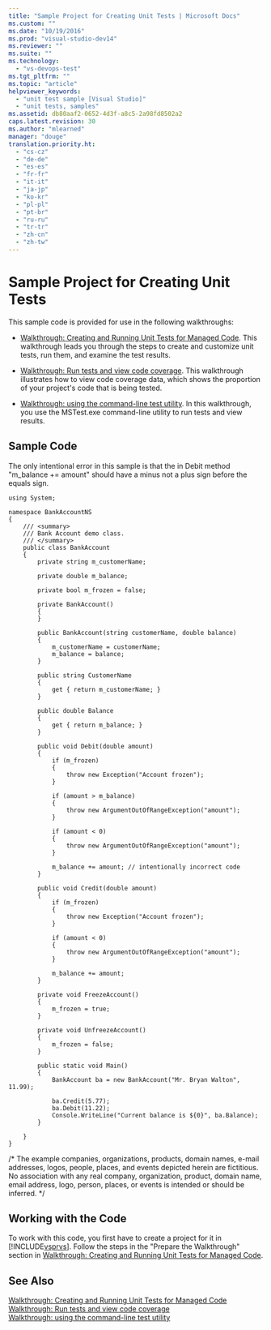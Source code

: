 ```yaml
---
title: "Sample Project for Creating Unit Tests | Microsoft Docs"
ms.custom: ""
ms.date: "10/19/2016"
ms.prod: "visual-studio-dev14"
ms.reviewer: ""
ms.suite: ""
ms.technology: 
  - "vs-devops-test"
ms.tgt_pltfrm: ""
ms.topic: "article"
helpviewer_keywords: 
  - "unit test sample [Visual Studio]"
  - "unit tests, samples"
ms.assetid: db80aaf2-0652-4d3f-a8c5-2a98fd8502a2
caps.latest.revision: 30
ms.author: "mlearned"
manager: "douge"
translation.priority.ht: 
  - "cs-cz"
  - "de-de"
  - "es-es"
  - "fr-fr"
  - "it-it"
  - "ja-jp"
  - "ko-kr"
  - "pl-pl"
  - "pt-br"
  - "ru-ru"
  - "tr-tr"
  - "zh-cn"
  - "zh-tw"
---
```

# Sample Project for Creating Unit Tests
This sample code is provided for use in the following walkthroughs:  
  
-   [Walkthrough: Creating and Running Unit Tests for Managed Code](../code-quality/walkthrough--creating-and-running-unit-tests-for-managed-code.md). This walkthrough leads you through the steps to create and customize unit tests, run them, and examine the test results.  
  
-   [Walkthrough: Run tests and view code coverage](http://msdn.microsoft.com/en-us/d4aab8e2-2140-4975-b4e3-41ef3fa944c8). This walkthrough illustrates  how to view code coverage data, which shows the proportion of your project's code that is being tested.  
  
-   [Walkthrough: using the command-line test utility](../test/walkthrough--using-the-command-line-test-utility.md). In this walkthrough, you use the MSTest.exe command-line utility to run tests and view results.  
  
## Sample Code  
 The only intentional error in this sample is that the in Debit method "m_balance += amount" should have a minus not a plus sign before the equals sign.  
  
```  
using System;   
  
namespace BankAccountNS  
{  
    /// <summary>   
    /// Bank Account demo class.   
    /// </summary>   
    public class BankAccount  
    {  
        private string m_customerName;  
  
        private double m_balance;  
  
        private bool m_frozen = false;  
  
        private BankAccount()  
        {  
        }  
  
        public BankAccount(string customerName, double balance)  
        {  
            m_customerName = customerName;  
            m_balance = balance;  
        }  
  
        public string CustomerName  
        {  
            get { return m_customerName; }  
        }  
  
        public double Balance  
        {  
            get { return m_balance; }  
        }  
  
        public void Debit(double amount)  
        {  
            if (m_frozen)  
            {  
                throw new Exception("Account frozen");  
            }  
  
            if (amount > m_balance)  
            {  
                throw new ArgumentOutOfRangeException("amount");  
            }  
  
            if (amount < 0)  
            {  
                throw new ArgumentOutOfRangeException("amount");  
            }  
  
            m_balance += amount; // intentionally incorrect code  
        }  
  
        public void Credit(double amount)  
        {  
            if (m_frozen)  
            {  
                throw new Exception("Account frozen");  
            }  
  
            if (amount < 0)  
            {  
                throw new ArgumentOutOfRangeException("amount");  
            }  
  
            m_balance += amount;  
        }  
  
        private void FreezeAccount()  
        {  
            m_frozen = true;  
        }  
  
        private void UnfreezeAccount()  
        {  
            m_frozen = false;  
        }  
  
        public static void Main()  
        {  
            BankAccount ba = new BankAccount("Mr. Bryan Walton", 11.99);   
  
            ba.Credit(5.77);  
            ba.Debit(11.22);  
            Console.WriteLine("Current balance is ${0}", ba.Balance);  
        }  
  
    }  
}  
```  
  
 /* The example companies, organizations, products, domain names, e-mail addresses, logos, people, places, and events depicted herein are fictitious.  No association with any real company, organization, product, domain name, email address, logo, person, places, or events is intended or should be inferred. \*/  
  
## Working with the Code  
 To work with this code, you first have to create a project for it in [!INCLUDE[vsprvs](../code-quality/includes/vsprvs_md.md)]. Follow the steps in the "Prepare the Walkthrough" section in [Walkthrough: Creating and Running Unit Tests for Managed Code](../code-quality/walkthrough--creating-and-running-unit-tests-for-managed-code.md).  
  
## See Also  
 [Walkthrough: Creating and Running Unit Tests for Managed Code](../code-quality/walkthrough--creating-and-running-unit-tests-for-managed-code.md)   
 [Walkthrough: Run tests and view code coverage](http://msdn.microsoft.com/en-us/d4aab8e2-2140-4975-b4e3-41ef3fa944c8)   
 [Walkthrough: using the command-line test utility](../test/walkthrough--using-the-command-line-test-utility.md)